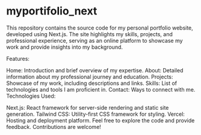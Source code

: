 # myportifolio_next
This repository contains the source code for my personal portfolio website, developed using Next.js. The site highlights my skills, projects, and professional experience, serving as an online platform to showcase my work and provide insights into my background.

Features:

Home: Introduction and brief overview of my expertise.
About: Detailed information about my professional journey and education.
Projects: Showcase of my work, including descriptions and links.
Skills: List of technologies and tools I am proficient in.
Contact: Ways to connect with me.
Technologies Used:

Next.js: React framework for server-side rendering and static site generation.
Tailwind CSS: Utility-first CSS framework for styling.
Vercel: Hosting and deployment platform.
Feel free to explore the code and provide feedback. Contributions are welcome!
